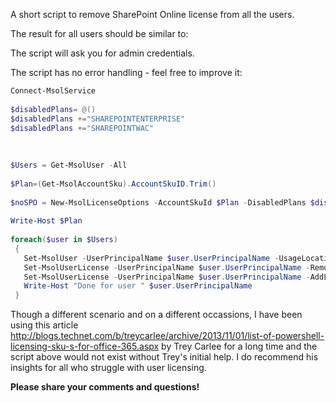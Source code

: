 A short script to remove SharePoint Online license from all the users.

 

The result for all users should be similar to:

 



 

 

 

The script will ask you for admin credentials.

The script has no error handling - feel free to improve it:

 

 

```PowerShell
Connect-MsolService 
 
$disabledPlans= @() 
$disabledPlans +="SHAREPOINTENTERPRISE" 
$disabledPlans +="SHAREPOINTWAC" 
 
  
 
$Users = Get-MsolUser -All 
 
$Plan=(Get-MsolAccountSku).AccountSkuID.Trim() 
 
$noSPO = New-MsolLicenseOptions -AccountSkuId $Plan -DisabledPlans $disabledPlans 
 
Write-Host $Plan 
 
foreach($user in $Users) 
 { 
   Set-MsolUser -UserPrincipalName $user.UserPrincipalName -UsageLocation "US" 
   Set-MsolUserLicense -UserPrincipalName $user.UserPrincipalName -RemoveLicenses $Plan 
   Set-MsolUserLicense -UserPrincipalName $user.UserPrincipalName -AddLicenses $Plan -LicenseOptions $noSPO 
   Write-Host "Done for user " $user.UserPrincipalName 
 } 
``` 
 

 

Though a different scenario and on a different occassions, I have been using this article http://blogs.technet.com/b/treycarlee/archive/2013/11/01/list-of-powershell-licensing-sku-s-for-office-365.aspx by Trey Carlee  for a long time and the script above would not exist without Trey's initial help. I do recommend his insights for all who struggle with user licensing.

 

 

<b>Please share your comments and questions!</b>
